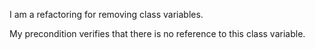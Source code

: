 I am a refactoring for removing class variables.

My precondition verifies that there is no reference to this class variable.
